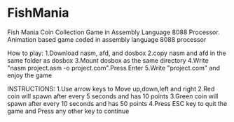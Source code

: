 # FishMania
Fish Mania Coin Collection Game in Assembly Language 8088 Processor.
Animation based game coded in assembly language 8088 processor

How to play:
1.Download nasm, afd, and dosbox
2.copy nasm and afd in the same folder as dosbox
3.Mount dosbox as the same directory
4.Write "nasm project.asm -o project.com".Press Enter
5.Write "project.com" and enjoy the game

INSTRUCTIONS:
1.Use arrow keys to Move up,down,left and right
2.Red coin will spawn after every 5 seconds and has 10 points
3.Green coin will spawn after every 10 seconds and has 50 points 
4.Press ESC key to quit the game and Press any other key to continue
